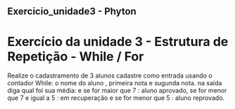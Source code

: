## Exercicio_unidade3 - Phyton
# Exercício da unidade 3 - Estrutura de Repetição - While / For 
Realize o cadastramento de 3 alunos
cadastre como entrada usando o contador While:
o nome do aluno , 
primeira nota e sugunda nota. 
na saída diga qual foi sua média:
e se for maior que 7 : aluno aprovado, 
se for menor que 7 e igual a 5 : em recuperação e 
se for menor que 5 : aluno reprovado.
